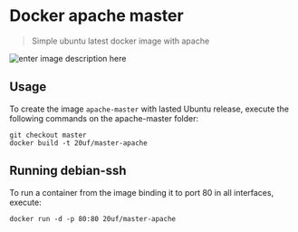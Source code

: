 # Docker apache master

> Simple ubuntu latest docker image with apache

![enter image description here](https://circleci.com/gh/20uf/apache-master.svg?style=shield&circle-token=:circle-token)

Usage
-----

To create the image `apache-master` with lasted Ubuntu release, 
execute the following commands on the apache-master folder:

    git checkout master
    docker build -t 20uf/master-apache

Running debian-ssh
--------------------

To run a container from the image binding it to port 80 in all interfaces, execute:

	docker run -d -p 80:80 20uf/master-apache

